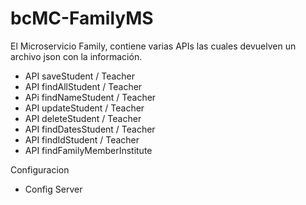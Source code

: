 # bcMC-FamilyMS

El Microservicio Family, contiene varias APIs las cuales devuelven un archivo json con la información.

- API saveStudent / Teacher
- API findAllStudent / Teacher
- APi findNameStudent / Teacher
- API updateStudent / Teacher
- API deleteStudent / Teacher
- API findDatesStudent / Teacher
- API findIdStudent / Teacher
- API findFamilyMemberInstitute

Configuracion
- Config Server